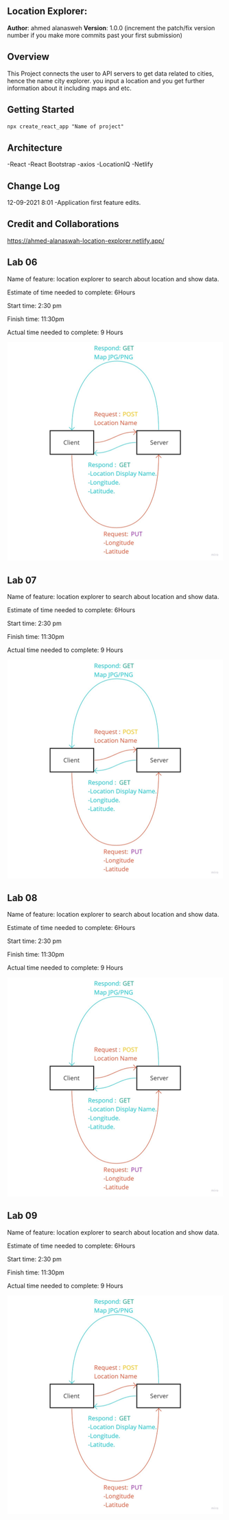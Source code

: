## Location Explorer:

**Author**: ahmed alanasweh
**Version**: 1.0.0 (increment the patch/fix version number if you make more commits past your first submission)

## Overview

This Project connects the user to API servers to get data related to cities, hence the name city explorer. you input a location and you get further information about it including maps and etc.

## Getting Started

`npx create_react_app "Name of project"`

## Architecture

-React -React Bootstrap -axios -LocationIQ -Netlify

## Change Log

12-09-2021 8:01 -Application first feature edits.

## Credit and Collaborations

https://ahmed-alanaswah-location-explorer.netlify.app/

## Lab 06

Name of feature: location explorer to search about location and show data.

Estimate of time needed to complete: 6Hours

Start time: 2:30 pm

Finish time: 11:30pm

Actual time needed to complete: 9 Hours

![ web request-response cycle](src/img/plan.jpg)

## Lab 07

Name of feature: location explorer to search about location and show data.

Estimate of time needed to complete: 6Hours

Start time: 2:30 pm

Finish time: 11:30pm

Actual time needed to complete: 9 Hours

![ web request-response cycle](src/img/plan.jpg)

## Lab 08

Name of feature: location explorer to search about location and show data.

Estimate of time needed to complete: 6Hours

Start time: 2:30 pm

Finish time: 11:30pm

Actual time needed to complete: 9 Hours

![ web request-response cycle](src/img/plan.jpg)

## Lab 09

Name of feature: location explorer to search about location and show data.

Estimate of time needed to complete: 6Hours

Start time: 2:30 pm

Finish time: 11:30pm

Actual time needed to complete: 9 Hours

![ web request-response cycle](src/img/plan.jpg)
